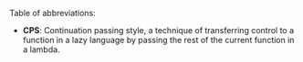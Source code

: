 Table of abbreviations:

- **CPS**: Continuation passing style, a technique of transferring control to a function in a lazy language by passing the rest of the current function in a lambda.

